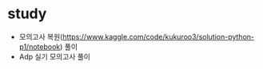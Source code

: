 # study
- 모의고사 복원(https://www.kaggle.com/code/kukuroo3/solution-python-p1/notebook) 풀이
- Adp 실기 모의고사 풀이
